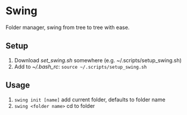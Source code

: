 # Swing
Folder manager, swing from tree to tree with ease.

## Setup
1. Download _set\_swing.sh_ somewhere (e.g. ~/.scripts/setup\_swing.sh)
2. Add to _~/.bash\_rc_: `source ~/.scripts/setup_swing.sh`

## Usage
1. `swing init [name]` add current folder, defaults to folder name
2. `swing <folder name>` cd to folder

